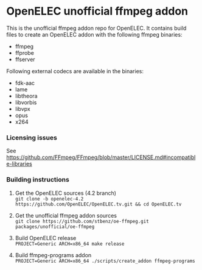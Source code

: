 OpenELEC unofficial ffmpeg addon
================================

This is the unofficial ffmpeg addon repo for OpenELEC. It contains build files
to create an OpenELEC addon with the following ffmpeg binaries:
* ffmpeg
* ffprobe
* ffserver

Following external codecs are available in the binaries:
* fdk-aac
* lame
* libtheora
* libvorbis
* libvpx
* opus
* x264

### Licensing issues

See https://github.com/FFmpeg/FFmpeg/blob/master/LICENSE.md#incompatible-libraries

### Building instructions

1. Get the OpenELEC sources (4.2 branch)  
`git clone -b openelec-4.2 https://github.com/OpenELEC/OpenELEC.tv.git &&
cd OpenELEC.tv`

2. Get the unofficial ffmpeg addon sources  
`git clone https://github.com/stbenz/oe-ffmpeg.git packages/unofficial/oe-ffmpeg`

3. Build OpenELEC release  
`PROJECT=Generic ARCH=x86_64 make release`

4. Build ffmpeg-programs addon  
`PROJECT=Generic ARCH=x86_64 ./scripts/create_addon ffmpeg-programs`
